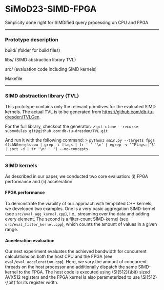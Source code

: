 # SiMoD23-SIMD-FPGA
Simplicity done right for SIMDified query processing on CPU and FPGA

---
### Prototype description

build/ (folder for build files)

libs/ (SIMD abstraction library TVL)

src/ (evaluation code including SIMD kernels)

Makefile 

---
### SIMD abstraction library (TVL)

This prototype contains only the relevant primitives for the evaluated SIMD kernels.
The actual TVL is to be generated from https://github.com/db-tu-dresden/TVLGen.

For the full library, checkout the generator:
    > `git clone --recurse-submodules git@github.com:db-tu-dresden/TVL.git`

And run it with the following command:
    > `python3 main.py --targets fpga $(LANG=en;lscpu | grep -i flags | tr ' ' '\n' | egrep -v '^Flags:|^$' | sort -d | tr '\n' ' ') --no-concepts`
    
---    
### SIMD kernels
As described in our paper, we conducted two core evaluation: (i) FPGA performance and (ii) acceleration.

#### FPGA performance
To demonstrate the viability of our approach with templated C++ kernels, we developed two examples. One is a very basic aggregation SIMD-kernel (see `src/eval_agg_kernel.cpp`), i.e., streaming over the data and adding every element. The second is a filter-count SIMD-kernel (see `src/eval_filter_kernel.cpp`), which counts the amount of values in a given range.

#### Aceeleration evaluation
Our next experiment evaluates the achieved bandwidth for concurrent calculations on both the host CPU and the FPGA (see `eval/eval_acceleration.cpp`). Here, we vary the amount of concurrent threads on the host processor and additionally dispatch the same SIMD-kernel to the FPGA. The host code is executed using \SI{512}{\bit} sized AVX512 registers and the FPGA kernel is also parameterized to use \SI{512}{\bit} for its register width.
